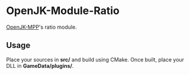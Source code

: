 # OpenJK-Module-Ratio
[OpenJK-MPP](https://jkd3v/OpenJK-MPP)'s ratio module.

## Usage
Place your sources in **src/** and build using CMake. Once built, place your DLL in **GameData/plugins/**.